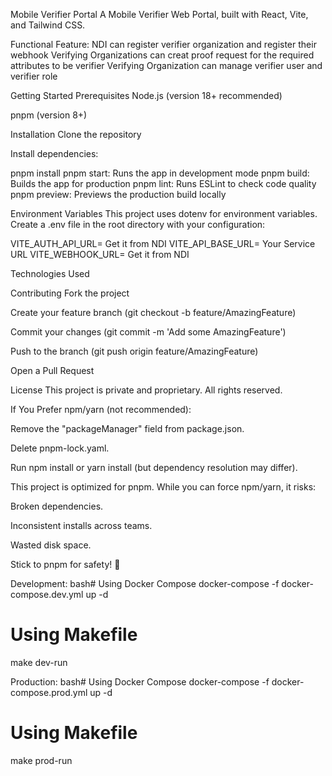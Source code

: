 Mobile Verifier Portal
A Mobile Verifier Web Portal, built with React, Vite, and Tailwind CSS.

Functional Feature:
NDI can register verifier organization and register their webhook
Verifying Organizations can creat proof request for the required attributes to be verifier
Verifying Organization can manage verifier user and verifier role


Getting Started
Prerequisites
Node.js (version 18+ recommended)

pnpm (version 8+)

Installation
Clone the repository

Install dependencies:

pnpm install
pnpm start: Runs the app in development mode
pnpm build: Builds the app for production
pnpm lint: Runs ESLint to check code quality
pnpm preview: Previews the production build locally

Environment Variables
This project uses dotenv for environment variables. Create a .env file in the root directory with your configuration:

VITE_AUTH_API_URL= Get it from NDI
VITE_API_BASE_URL= Your Service URL
VITE_WEBHOOK_URL= Get it from NDI

Technologies Used

Contributing
Fork the project

Create your feature branch (git checkout -b feature/AmazingFeature)

Commit your changes (git commit -m 'Add some AmazingFeature')

Push to the branch (git push origin feature/AmazingFeature)

Open a Pull Request

License
This project is private and proprietary. All rights reserved.


If You Prefer npm/yarn (not recommended):

Remove the "packageManager" field from package.json.

Delete pnpm-lock.yaml.

Run npm install or yarn install (but dependency resolution may differ).

This project is optimized for pnpm. While you can force npm/yarn, it risks:

Broken dependencies.

Inconsistent installs across teams.

Wasted disk space.

Stick to pnpm for safety! 🚀


Development:
bash# Using Docker Compose
docker-compose -f docker-compose.dev.yml up -d

# Using Makefile
make dev-run

Production:
bash# Using Docker Compose
docker-compose -f docker-compose.prod.yml up -d

# Using Makefile
make prod-run